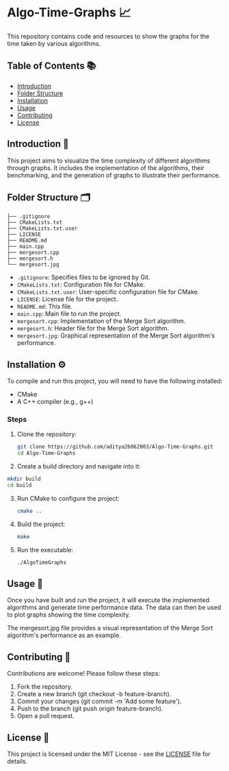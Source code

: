 # Algo-Time-Graphs 📈

This repository contains code and resources to show the graphs for the time taken by various algorithms.

## Table of Contents 📚

- [Introduction](##introduction)
- [Folder Structure](##folder-structure)
- [Installation](##installation)
- [Usage](##usage)
- [Contributing](##contributing)
- [License](##license)

## Introduction 🌟

This project aims to visualize the time complexity of different algorithms through graphs. It includes the implementation of the algorithms, their benchmarking, and the generation of graphs to illustrate their performance.

## Folder Structure 🗂️
```
├── .gitignore
├── CMakeLists.txt
├── CMakeLists.txt.user
├── LICENSE
├── README.md
├── main.cpp
├── mergesort.cpp
├── mergesort.h
└── mergesort.jpg
```

- `.gitignore`: Specifies files to be ignored by Git.
- `CMakeLists.txt`: Configuration file for CMake.
- `CMakeLists.txt.user`: User-specific configuration file for CMake.
- `LICENSE`: License file for the project.
- `README.md`: This file.
- `main.cpp`: Main file to run the project.
- `mergesort.cpp`: Implementation of the Merge Sort algorithm.
- `mergesort.h`: Header file for the Merge Sort algorithm.
- `mergesort.jpg`: Graphical representation of the Merge Sort algorithm's performance.

## Installation ⚙️

To compile and run this project, you will need to have the following installed:

- CMake
- A C++ compiler (e.g., g++)

### Steps

1. Clone the repository:
   ```sh
   git clone https://github.com/aditya26062003/Algo-Time-Graphs.git
   cd Algo-Time-Graphs
   ```
2. Create a build directory and navigate into it:
  ```sh
  mkdir build
  cd build
  ```
3. Run CMake to configure the project:
   ```sh
   cmake ..
4. Build the project:

   ```sh
   make
5. Run the executable:

   ```sh
   ./AlgoTimeGraphs
## Usage 🚀
Once you have built and run the project, it will execute the implemented algorithms and generate time performance data. The data can then be used to plot graphs showing the time complexity.

The mergesort.jpg file provides a visual representation of the Merge Sort algorithm's performance as an example.

## Contributing 🤝
Contributions are welcome! Please follow these steps:

1. Fork the repository.
2. Create a new branch (git checkout -b feature-branch).
3. Commit your changes (git commit -m 'Add some feature').
4. Push to the branch (git push origin feature-branch).
5. Open a pull request.
   
## License 📜
This project is licensed under the MIT License - see the [LICENSE](https://github.com/aditya26062003/Algo-Time-Graphs/blob/main/LICENSE) file for details.
